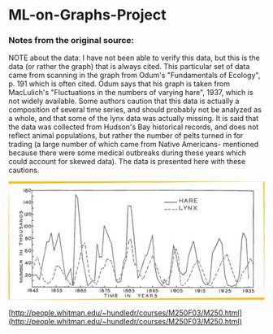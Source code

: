 # ML-on-Graphs-Project

### Notes from the original source:

NOTE about the data: I have not been able to verify this data, but this is the data (or rather the graph) that is always cited. This particular set of data came from scanning in the graph from Odum's "Fundamentals of Ecology", p. 191 which is often cited. Odum says that his graph is taken from MacLulich's "Fluctuations in the numbers of varying hare", 1937, which is not widely available. Some authors caution that this data is actually a composition of several time series, and should probably not be analyzed as a whole, and that some of the lynx data was actually missing. It is said that the data was collected from Hudson's Bay historical records, and does not reflect animal populations, but rather the number of pelts turned in for trading (a large number of which came from Native Americans- mentioned because there were some medical outbreaks during these years which could account for skewed data). The data is presented here with these cautions. 

![Graph from Source](lh_graph.jpg)

[http://people.whitman.edu/~hundledr/courses/M250F03/M250.html](http://people.whitman.edu/~hundledr/courses/M250F03/M250.html)